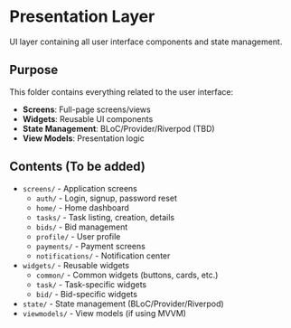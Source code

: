 # Presentation Layer

UI layer containing all user interface components and state management.

## Purpose
This folder contains everything related to the user interface:
- **Screens**: Full-page screens/views
- **Widgets**: Reusable UI components
- **State Management**: BLoC/Provider/Riverpod (TBD)
- **View Models**: Presentation logic

## Contents (To be added)
- `screens/` - Application screens
  - `auth/` - Login, signup, password reset
  - `home/` - Home dashboard
  - `tasks/` - Task listing, creation, details
  - `bids/` - Bid management
  - `profile/` - User profile
  - `payments/` - Payment screens
  - `notifications/` - Notification center
- `widgets/` - Reusable widgets
  - `common/` - Common widgets (buttons, cards, etc.)
  - `task/` - Task-specific widgets
  - `bid/` - Bid-specific widgets
- `state/` - State management (BLoC/Provider/Riverpod)
- `viewmodels/` - View models (if using MVVM)
